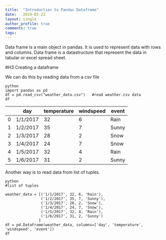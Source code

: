 ```yaml
---
title:  "Introduction to Pandas Dataframe"
date:   2019-05-23
layout: single
author_profile: true
comments: true
tags: 
---
```


Data frame is a main object in pandas. It is used to represent data with rows and columns. Data frame is a datastructure that represent the data in tabular or excel spread sheet.

#H3 Creating a dataframe

We can do this by reading data from a csv file

```
python
import pandas as pd
df = pd.read_csv("weather_data.csv")   #read weather.csv data
df
```

|   | day      | temperature | windspeed | event |
|---|----------|-------------|-----------|-------|
| 0 | 1/1/2017 | 32          | 6         | Rain  |
| 1 | 1/2/2017 | 35          | 7         | Sunny |
| 2 | 1/3/2017 | 28          | 2         | Snow  |
| 3 | 1/4/2017 | 24          | 7         | Snow  |
| 4 | 1/5/2017 | 32          | 4         | Rain  |
| 5 | 1/6/2017 | 31          | 2         | Sunny |


Another way is to read data from list of tuples.

```
python
#list of tuples

weather_data = [('1/1/2017', 32, 6, 'Rain'),
                ('1/2/2017', 35, 7, 'Sunny'),
                ('1/3/2017', 28, 2, 'Snow'),
                ('1/4/2017', 24, 7, 'Snow'),
                ('1/5/2017', 32, 4, 'Rain'),
                ('1/6/2017', 31, 2, 'Sunny')
               ]
df = pd.DataFrame(weather_data, columns=['day', 'temperature', 'windspeed', 'event'])
df
```


